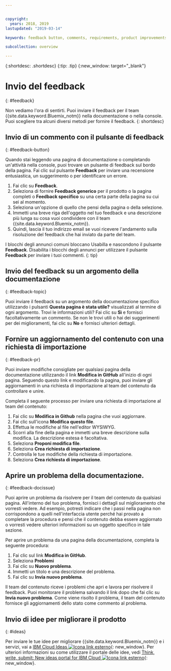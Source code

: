 ```yaml
---


copyright:
  years: 2018, 2019
lastupdated: "2019-03-14"

keywords: feedback button, comments, requirements, product improvements

subcollection: overview

---
```


{:shortdesc: .shortdesc}
{:tip: .tip}
{:new_window: target="_blank"}

# Invio del feedback
{: #feedback}

Non vediamo l'ora di sentirti. Puoi inviare il feedback per il team {{site.data.keyword.Bluemix_notm}} nella documentazione o nella console. Puoi scegliere tra alcuni diversi metodi per fornire il feedback.
{: shortdesc}

## Invio di un commento con il pulsante di feedback
{: #feedback-button}

Quando stai leggendo una pagina di documentazione o completando un'attività nella console, puoi trovare un pulsante di feedback sul bordo della pagina. Fai clic sul pulsante **Feedback** per inviare una recensione entusiastica, un suggerimento o per identificare un errore.

1. Fai clic su **Feedback**.
2. Seleziona di fornire **Feedback generico** per il prodotto o la pagina completi o **Feedback specifico** su una certa parte della pagina su cui sei al momento.
3. Seleziona un'opzione di quello che pensi della pagina o della selezione.
4. Immetti una breve riga dell'oggetto nel tuo feedback e una descrizione più lunga su cosa vuoi condividere con il team {{site.data.keyword.Bluemix_notm}}.
5. Quindi, lascia il tuo indirizzo email se vuoi ricevere l'andamento sulla risoluzione del feedback che hai inviato da parte del team.

I blocchi degli annunci comuni bloccano Usabilla e nascondono il pulsante **Feedback**. Disabilita i blocchi degli annunci per utilizzare il pulsante **Feedback** per inviare i tuoi commenti.
{: tip}

## Invio del feedback su un argomento della documentazione
{: #feedback-topic}

Puoi inviare il feedback su un argomento della documentazione specifico utilizzando i pulsanti **Questa pagina è stata utile?** visualizzati al termine di ogni argomento. Trovi le informazioni utili? Fai clic su **Sì** e fornisci facoltativamente un commento. Se non le trovi utili o hai dei suggerimenti per dei miglioramenti, fai clic su **No** e fornisci ulteriori dettagli.  

## Fornire un aggiornamento del contenuto con una richiesta di importazione
{: #feedback-pr}

Puoi inviare modifiche consigliate per qualsiasi pagina della documentazione utilizzando il link **Modifica in GitHub** all'inizio di ogni pagina. Seguendo questo link e modificando la pagina, puoi inviare gli aggiornamenti in una richiesta di importazione al team del contenuto da controllare e unire. 

Completa il seguente processo per inviare una richiesta di importazione al team del contenuto:

1. Fai clic su **Modifica in Github** nella pagina che vuoi aggiornare.
2. Fai clic sull'icona **Modifica questo file**.
3. Effettua le modifiche al file nell'editor WYSIWYG.
4. Scorri alla fine della pagina e immetti una breve descrizione sulla modifica. La descrizione estesa è facoltativa.
5. Seleziona **Proponi modifica file**.
6. Seleziona **Crea richiesta di importazione**.
7. Controlla le tue modifiche della richiesta di importazione.
8. Seleziona **Crea richiesta di importazione**. 

## Aprire un problema della documentazione.
{: #feedback-docissue}

Puoi aprire un problema da risolvere per il team del contenuto da qualsiasi pagina. All'interno del tuo problema, fornisci i dettagli sul miglioramento che vorresti vedere. Ad esempio, potresti indicare che i passi nella pagina non corrispondono a quelli nell'interfaccia utente perché hai provato a completare la procedura e pensi che il contenuto debba essere aggiornato o vorresti vedere ulteriori informazioni su un oggetto specifico in tale sezione.

Per aprire un problema da una pagina della documentazione, completa la seguente procedura:

1. Fai clic sul link **Modifica in GitHub**.
2. Seleziona **Problemi**
3. Fai clic su **Nuovo problema**.
4. Immetti un titolo e una descrizione del problema.
5. Fai clic su **Invia nuovo problema**. 

Il team del contenuto riceve i problemi che apri e lavora per risolvere il feedback. Puoi monitorare il problema salvando il link dopo che fai clic su **Invia nuovo problema**. Come viene risolto il problema, il team del contenuto fornisce gli aggiornamenti dello stato come commento al problema.

## Invio di idee per migliorare il prodotto
{: #ideas}

Per inviare le tue idee per migliorare {{site.data.keyword.Bluemix_notm}} e i servizi, vai a [IBM Cloud Ideas ![Icona link esterno](../icons/launch-glyph.svg)](https://ibmcloud.ideas.aha.io){: new_window}. Per ulteriori informazioni su come utilizzare il portale delle idee, vedi [Think, write, submit: New ideas portal for IBM Cloud ![Icona link esterno](../icons/launch-glyph.svg)](https://developer.ibm.com/bluemix/2016/10/05/think-write-submit/){: new_window}.

